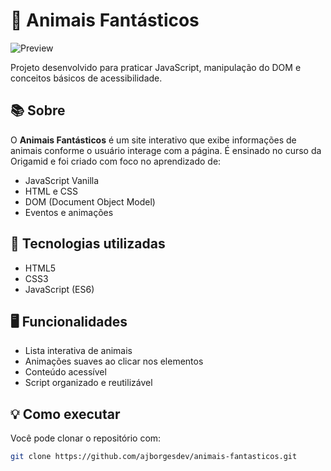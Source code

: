 # 🐾 Animais Fantásticos

![Preview](animais-fantasticos/preview/imagem-readme.jpg)

Projeto desenvolvido para praticar JavaScript, manipulação do DOM e conceitos básicos de acessibilidade.

## 📚 Sobre

O **Animais Fantásticos** é um site interativo que exibe informações de animais conforme o usuário interage com a página. É ensinado no curso da Origamid e foi criado com foco no aprendizado de:

- JavaScript Vanilla
- HTML e CSS
- DOM (Document Object Model)
- Eventos e animações

## 🚀 Tecnologias utilizadas

- HTML5
- CSS3
- JavaScript (ES6)

## 🖥️ Funcionalidades

- Lista interativa de animais
- Animações suaves ao clicar nos elementos
- Conteúdo acessível
- Script organizado e reutilizável

## 💡 Como executar

Você pode clonar o repositório com:

```bash
git clone https://github.com/ajborgesdev/animais-fantasticos.git
